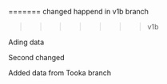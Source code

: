 
=======
changed happend in v1b branch
>>>>>>> v1b

Ading data

Second changed

Added data from Tooka branch
